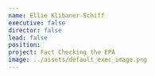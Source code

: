 ```yaml
---
name: Ellie Klibaner-Schiff
executive: false
director: false
lead: false
position:  
project: Fact Checking the EPA
image: ../assets/default_exec_image.png
---
```


